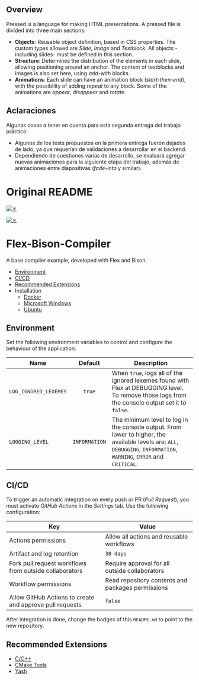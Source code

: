 ## Overview
Pressed is a language for making HTML presentations. A pressed file is divided into three main sections:
* **Objects**: Reusable object definition, based in CSS properties. The custom types allowed are *Slide*, *Image* and *Textblock*. All objects -including slides- must be defined in this section.
* **Structure**: Determines the distribution of the elements in each slide, allowing positioning around an anchor. The content of textblocks and images is also set here, using *add-with* blocks. 
* **Animations**: Each slide can have an animation block (*start-then-end*), with the possibility of adding *repeat* to any block. Some of the animations are *appear*, *disappear* and *rotate*.

## Aclaraciones
Algunas cosas a tener en cuenta para esta segunda entrega del trabajo práctico:
* Algunos de los tests propuestos en la primera entrega fueron dejados de lado, ya que requerían de validaciones a desarrollar en el backend.
* Dependiendo de cuestiones varias de desarrollo, se evaluará agregar nuevas animaciones para la siguiente etapa del trabajo, además de animaciones entre diapositivas (*fade-into* y similar).

# Original README

[![✗](https://img.shields.io/badge/Release-v1.1.0-ffb600.svg?style=for-the-badge)](https://github.com/agustin-golmar/Flex-Bison-Compiler/releases)

[![✗](https://github.com/agustin-golmar/Flex-Bison-Compiler/actions/workflows/pipeline.yaml/badge.svg?branch=production)](https://github.com/agustin-golmar/Flex-Bison-Compiler/actions/workflows/pipeline.yaml)

# Flex-Bison-Compiler

A base compiler example, developed with Flex and Bison.

* [Environment](#environment)
* [CI/CD](#cicd)
* [Recommended Extensions](#recommended-extensions)
* Installation
  * [Docker](doc/readme/Docker.md)
  * [Microsoft Windows](doc/readme/Windows.md)
  * [Ubuntu](doc/readme/Ubuntu.md)

## Environment

Set the following environment variables to control and configure the behaviour of the application:

|Name|Default|Description|
|-|:-:|-|
|`LOG_IGNORED_LEXEMES`|`true`|When `true`, logs all of the ignored lexemes found with Flex at DEBUGGING level. To remove those logs from the console output set it to `false`.|
|`LOGGING_LEVEL`|`INFORMATION`|The minimum level to log in the console output. From lower to higher, the available levels are: `ALL`, `DEBUGGING`, `INFORMATION`, `WARNING`, `ERROR` and `CRITICAL`.|

## CI/CD

To trigger an automatic integration on every push or PR (_Pull Request_), you must activate _GitHub Actions_ in the _Settings_ tab. Use the following configuration:

|Key|Value|
|-|-|
|Actions permissions|Allow all actions and reusable workflows|
|Artifact and log retention|`30 days`|
|Fork pull request workflows from outside collaborators|Require approval for all outside collaborators|
|Workflow permissions|Read repository contents and packages permissions|
|Allow GitHub Actions to create and approve pull requests|`false`|

After integration is done, change the badges of this `README.md` to point to the new repository.

## Recommended Extensions

* [C/C++](https://marketplace.visualstudio.com/items?itemName=ms-vscode.cpptools)
* [CMake Tools](https://marketplace.visualstudio.com/items?itemName=ms-vscode.cmake-tools)
* [Yash](https://marketplace.visualstudio.com/items?itemName=daohong-emilio.yash)
